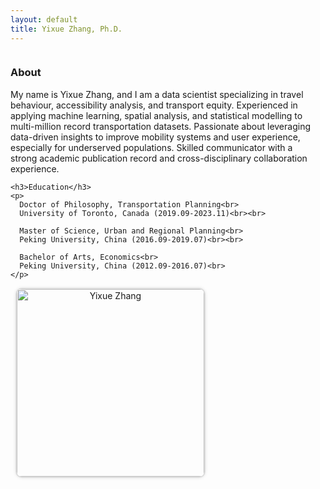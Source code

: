 ```yaml
---
layout: default
title: Yixue Zhang, Ph.D.
---
```


<div style="display: flex; align-items: center; justify-content: space-between; flex-wrap: wrap;">

  <!-- 左侧简介 -->
  <div style="flex: 1; min-width: 250px; margin-right: 20px;">
    <h3>About</h3>
    <p>
      My name is Yixue Zhang, and I am a data scientist specializing in travel behaviour, accessibility analysis, and transport equity. Experienced in applying machine learning, spatial analysis, and statistical modelling to multi-million record transportation datasets. Passionate about leveraging data-driven insights to improve mobility systems and user experience, especially for underserved populations. Skilled communicator with a strong academic publication record and cross-disciplinary collaboration experience.
    </p>

    <h3>Education</h3>
    <p>
      Doctor of Philosophy, Transportation Planning<br>
      University of Toronto, Canada (2019.09-2023.11)<br><br>

      Master of Science, Urban and Regional Planning<br>
      Peking University, China (2016.09-2019.07)<br><br>

      Bachelor of Arts, Economics<br>
      Peking University, China (2012.09-2016.07)<br>
    </p>
  </div>

  <!-- 右侧长方形头像 with 浅灰边框 + 圆角 -->
  <div style="flex: 0 0 320px; text-align: center;">
    <img src="{{ '/figures/profileYZ.jpg' | relative_url }}"
         alt="Yixue Zhang"
         width="300"
         style="border: 2px solid #ddd; border-radius: 10px; box-shadow: 0 0 5px rgba(0,0,0,0.1);">
  </div>

</div>